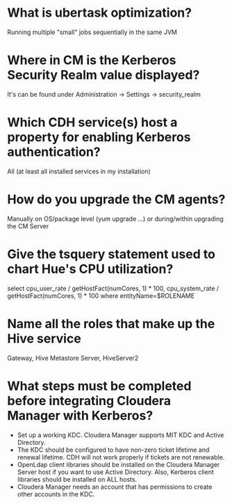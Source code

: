 # What is ubertask optimization?
Running multiple "small" jobs sequentially in the same JVM  
  
# Where in CM is the Kerberos Security Realm value displayed?
It's can be found under Administration -> Settings  -> security_realm  
  
# Which CDH service(s) host a property for enabling Kerberos authentication?
All (at least all installed services in my installation)
  
# How do you upgrade the CM agents?
Manually on OS/package level (yum upgrade ...) or during/within upgrading the CM Server  
  
# Give the tsquery statement used to chart Hue's CPU utilization?
select cpu_user_rate / getHostFact(numCores, 1) * 100, cpu_system_rate / getHostFact(numCores, 1) * 100 where entityName=$ROLENAME  
  
# Name all the roles that make up the Hive service
Gateway, Hive Metastore Server, HiveServer2  
  
# What steps must be completed before integrating Cloudera Manager with Kerberos?
* Set up a working KDC. Cloudera Manager supports MIT KDC and Active Directory.  
* The KDC should be configured to have non-zero ticket lifetime and renewal lifetime. CDH will not work properly if tickets are not renewable.  
* OpenLdap client libraries should be installed on the Cloudera Manager Server host if you want to use Active Directory. Also, Kerberos client libraries should be installed on ALL hosts.  
* Cloudera Manager needs an account that has permissions to create other accounts in the KDC.  